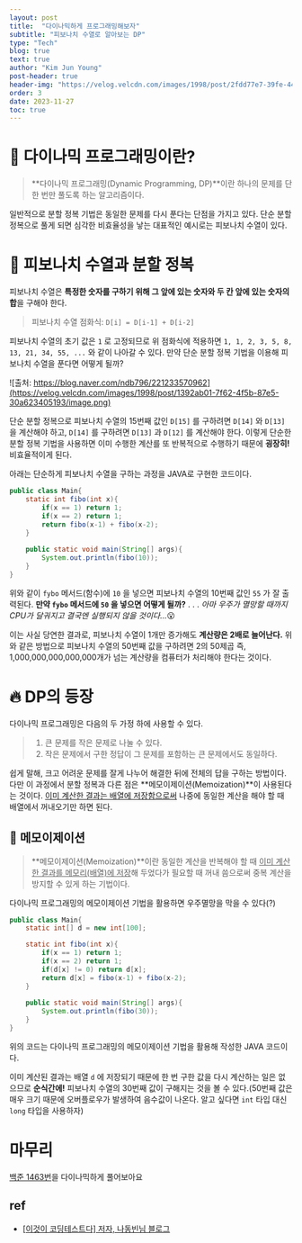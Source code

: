 ```yaml
---
layout: post
title:  "다이나믹하게 프로그래밍해보자"
subtitle: "피보나치 수열로 알아보는 DP"
type: "Tech"
blog: true
text: true
author: "Kim Jun Young"
post-header: true
header-img: "https://velog.velcdn.com/images/1998/post/2fdd77e7-39fe-44d4-a792-6f521b47329a/image.webp"
order: 3
date: 2023-11-27
toc: true
---
```


# 🧐 다이나믹 프로그래밍이란?

> **다이나믹 프로그래밍(Dynamic Programming, DP)**이란 하나의 문제를 단 한 번만 풀도록 하는 알고리즘이다.

일반적으로 분할 정복 기법은 동일한 문제를 다시 푼다는 단점을 가지고 있다. 단순 분할 정복으로 풀게 되면 심각한 비효율성을 낳는 대표적인 예시로는 피보나치 수열이 있다.

# 📜 피보나치 수열과 분할 정복

피보나치 수열은 **특정한 숫자를 구하기 위해 그 앞에 있는 숫자와 두 칸 앞에 있는 숫자의 합**을 구해야 한다.

> 피보나치 수열 점화식: `D[i] = D[i-1] + D[i-2]`

피보나치 수열의 초기 값은 `1` 로 고정되므로 위 점화식에 적용하면 `1, 1, 2, 3, 5, 8, 13, 21, 34, 55, ...` 와 같이 나아갈 수 있다.
만약 단순 분할 정복 기법을 이용해 피보나치 수열을 푼다면 어떻게 될까?

![출처: https://blog.naver.com/ndb796/221233570962](https://velog.velcdn.com/images/1998/post/1392ab01-7f62-4f5b-87e5-30a623405193/image.png)

단순 분할 정복으로 피보나치 수열의 15번째 값인 `D[15]` 를 구하려면 `D[14]` 와 `D[13]` 을 계산해야 하고, `D[14]` 를 구하려면 `D[13]` 과 `D[12]` 를 계산해야 한다.
이렇게 단순한 분할 정복 기법을 사용하면 이미 수행한 계산를 또 반복적으로 수행하기 때문에 **굉장히!** 비효율적이게 된다.

아래는 단순하게 피보나치 수열을 구하는 과정을 JAVA로 구현한 코드이다.

```java
public class Main{
    static int fibo(int x){
        if(x == 1) return 1;
        if(x == 2) return 1;
        return fibo(x-1) + fibo(x-2);
    }
    
    public static void main(String[] args){
        System.out.println(fibo(10));
    }
}
```

위와 같이 `fybo` 메서드(함수)에 `10` 을 넣으면 피보나치 수열의 10번째 값인 `55` 가 잘 출력된다. **만약 `fybo` 메서드에 `50` 을 넣으면 어떻게 될까?**
.
.
.
_아마 우주가 멸망할 때까지 CPU가 달궈지고 결국엔 실행되지 않을 것이다..._😮

이는 사실 당연한 결과로, 피보나치 수열이 1개만 증가해도 **계산량은 2배로 늘어난다.** 위와 같은 방법으로 피보나치 수열의 50번째 값을 구하려면 2의 50제곱 즉, 1,000,000,000,000,000개가 넘는 계산량을 컴퓨터가 처리해야 한다는 것이다.

# 🔥 DP의 등장

다이나믹 프로그래밍은 다음의 두 가정 하에 사용할 수 있다.

> 1. 큰 문제를 작은 문제로 나눌 수 있다.
> 2. 작은 문제에서 구한 정답이 그 문제를 포함하는 큰 문제에서도 동일하다.

쉽게 말해, 크고 어려운 문제를 잘게 나누어 해결한 뒤에 전체의 답을 구하는 방법이다. 다만 이 과정에서 분할 정복과 다른 점은 **메모이제이션(Memoization)**이 사용된다는 것이다. <u>이미 계산한 결과는 배열에 저장함으로써</u> 나중에 동일한 계산을 해야 할 때 배열에서 꺼내오기만 하면 된다.

## 📝 메모이제이션
> **메모이제이션(Memoization)**이란 동일한 계산을 반복해야 할 때 <u>이미 계산한 결과를 메모리(배열)에 저장</u>해 두었다가 필요할 때 꺼내 씀으로써 중복 계산을 방지할 수 있게 하는 기법이다.

다이나믹 프로그래밍의 메모이제이션 기법을 활용하면 우주멸망을 막을 수 있다(?)

```java
public class Main{
    static int[] d = new int[100];

    static int fibo(int x){
        if(x == 1) return 1;
        if(x == 2) return 1;
        if(d[x] != 0) return d[x];
        return d[x] = fibo(x-1) + fibo(x-2);
    }
    
    public static void main(String[] args){
        System.out.println(fibo(30));
    }
}
```

위의 코드는 다이나믹 프로그래밍의 메모이제이션 기법을 활용해 작성한 JAVA 코드이다.

이미 계산된 결과는 배열 `d` 에 저장되기 때문에 한 번 구한 값을 다시 계산하는 일은 없으므로 **순식간에!** 피보나치 수열의 30번째 값이 구해지는 것을 볼 수 있다.(50번째 값은 매우 크기 때문에 오버플로우가 발생하여 음수값이 나온다. 알고 싶다면 `int` 타입 대신 `long` 타입을 사용하자)

# 마무리
[백준 1463번](https://www.acmicpc.net/problem/1463)을 다이나믹하게 풀어보아요
## ref
* <a href="https://www.google.com/" target="_blank">[이것이 코딩테스트다] 저자, 나동빈님 블로그</a>